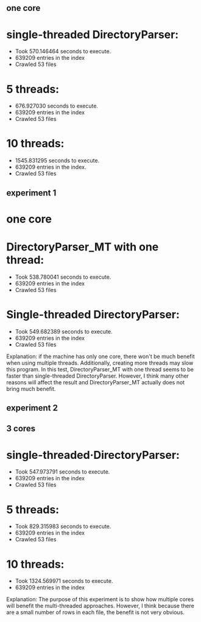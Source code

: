 ## one core
# single-threaded DirectoryParser:
* Took 570.146464 seconds to execute.
* 639209 entries in the index
* Crawled 53 files

# 5 threads:
* 676.927030 seconds to execute.
* 639209 entries in the index
* Crawled 53 files

# 10 threads:
* 1545.831295 seconds to execute.
* 639209 entries in the index.
* Crawled 53 files

## experiment 1
# one core

# DirectoryParser_MT with one thread:
* Took 538.780041 seconds to execute.
* 639209 entries in the index
* Crawled 53 files

# Single-threaded DirectoryParser:
* Took 549.682389 seconds to execute.
* 639209 entries in the index
* Crawled 53 files

Explanation: if the machine has only one core, there won't be much benefit when using multiple threads. Additionally, creating more threads may slow this program. In this test, DirectoryParser_MT with one thread seems to be faster than single-threaded DirectoryParser. However, I think many other reasons will affect the result and DirectoryParser_MT actually does not bring much benefit.

## experiment 2
## 3 cores

# single-threaded·DirectoryParser:
* Took 547.973791 seconds to execute.
* 639209 entries in the index
* Crawled 53 files

# 5 threads:
* Took 829.315983 seconds to execute.
* 639209 entries in the index
* Crawled 53 files

# 10 threads:
* Took 1324.569971 seconds to execute.
* 639209 entries in the index

Explanation: The purpose of this experiment is to show how multiple cores will benefit the multi-threaded approaches. However, I think because there are a small number of rows in each file, the benefit is not very obvious.

